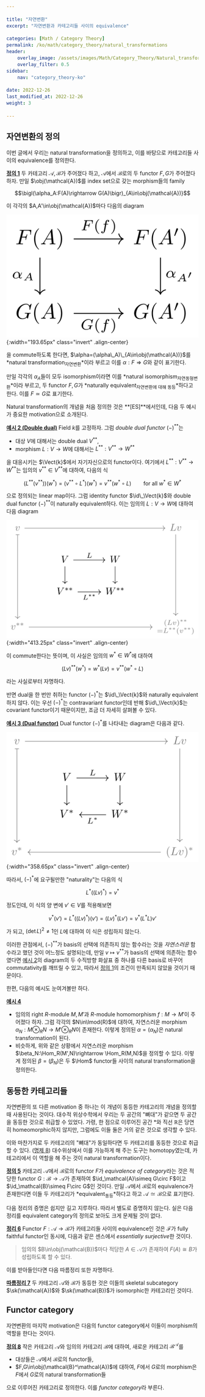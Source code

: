 ```yaml
---

title: "자연변환"
excerpt: "자연변환과 카테고리들 사이의 equivalence"

categories: [Math / Category Theory]
permalink: /ko/math/category_theory/natural_transformations
header:
    overlay_image: /assets/images/Math/Category_Theory/Natural_transformations.png
    overlay_filter: 0.5
sidebar: 
    nav: "category_theory-ko"

date: 2022-12-26
last_modified_at: 2022-12-26
weight: 3

---
```


## 자연변환의 정의

이번 글에서 우리는 natural transformation을 정의하고, 이를 바탕으로 카테고리들 사이의 equivalence를 정의한다. 

<div class="definition" markdown="1">

<ins id="df1">**정의 1**</ins> 두 카테고리 $\mathcal{A},\mathcal{B}$가 주어졌다 하고, $\mathcal{A}$에서 $\mathcal{B}$로의 두 functor $F,G$가 주어졌다 하자. 만일 $\obj(\mathcal{A})$를 index set으로 갖는 morphism들의 family 

$$\bigl(\alpha_A:F(A)\rightarrow G(A)\bigr)_{A\in\obj(\mathcal{A})}$$

이 각각의 $A,A'\in\obj(\mathcal{A})$마다 다음의 diagram

![natural_transformation](/assets/images/Math/Category_Theory/Natural_transformations-1.png){:width="193.65px" class="invert" .align-center}

을 commute하도록 한다면, $\alpha=(\alpha\_A)\_{A\in\obj(\mathcal{A})}$를 *natural transformation<sub>자연변환</sub>*이라 부르고 이를 $\alpha:F\Rightarrow G$와 같이 표기한다.

만일 각각의 $\alpha_A$들이 모두 isomorphism이라면 이를 *natural isomorphism<sub>자연동형변환</sub>*이라 부르고, 두 functor $F,G$가 *naturally equivalent<sub>자연변환에 대해 동등</sub>*하다고 한다. 이를 $F\simeq G$로 표기한다.

</div>

Natural transformation의 개념을 처음 정의한 것은 **[ES]**에서인데, 다음 두 예시가 중요한 motivation으로 소개된다.

<div class="example" markdown="1">

<ins id="ex2">**예시 2 (Double dual)**</ins> Field $k$를 고정하자. 그럼 *double dual functor* $(-)^{\ast\ast}$는 

- 대상 $V$에 대해서는 double dual $V^{\ast\ast}$,
- morphism $L:V\rightarrow W$에 대해서는 $L^{\ast\ast}:V^{\ast\ast}\rightarrow W^{\ast\ast}$

을 대응시키는 $\Vect{k}$에서 자기자신으로의 functor이다. 여기에서 $L^{\ast\ast}:V^{\ast\ast}\rightarrow W^{\ast\ast}$는 임의의 $v^{\ast\ast}\in V^{\ast\ast}$에 대하여, 다음의 식

$$(L^{\ast\ast}(v^{\ast\ast}))(w^\ast)=(v^{\ast\ast}\circ L^\ast)(w^\ast)=v^{\ast\ast}(w^\ast\circ L)\qquad\text{for all $w^\ast\in W^\ast$}$$

으로 정의되는 linear map이다. 그럼 identity functor $\id\_\Vect{k}$와 double dual functor $(-)^{\ast\ast}$이 naturally equivalent하다. 이는 임의의 $L:V\rightarrow W$에 대하여 다음 diagram

![naturality_of_double_dual](/assets/images/Math/Category_Theory/Natural_transformations-2.png){:width="413.25px" class="invert" .align-center}

이 commute한다는 뜻이며, 이 사실은 임의의 $w^\ast\in W^\ast$에 대하여

$$(Lv)^{\ast\ast}(w^\ast)=w^\ast(Lv)=v^{\ast\ast}(w^\ast\circ L)$$

라는 사실로부터 자명하다.

</div>

반면 dual을 한 번만 취하는 functor $(-)^\ast$는 $\id\_\Vect{k}$와 naturally equivalent하지 않다. 이는 우선 $(-)^\ast$는 contravariant functor인데 반해 $\id\_\Vect{k}$는 covariant functor이기 때문이지만, 조금 더 자세히 살펴볼 수 있다.

<div class="example" markdown="1">

<ins id="ex3">**예시 3 (Dual functor)**</ins> Dual functor $(-)^\ast$를 나타내는 diagram은 다음과 같다.

![unnaturality_of_dual_functor](/assets/images/Math/Category_Theory/Natural_transformations-3.png){:width="358.65px" class="invert" .align-center}

따라서, $(-)^\ast$에 요구될만한 "naturality"는 다음의 식

$$L^\ast\bigl((Lv)^\ast\bigr)=v^\ast$$

정도인데, 이 식의 양 변에 $v'\in V$를 적용해보면

$$v^\ast(v')=L^\ast\bigl((Lv)^\ast\bigr)(v')=(Lv)^\ast(Lv')=v^\ast(L^\ast L)v'$$

가 되고, $(\det L)^2\neq 1$인 $L$에 대하여 이 식은 성립하지 않는다.

</div>

이러한 관점에서, $(-)^{\ast\ast}$가 basis의 선택에 의존하지 않는 함수라는 것을 *자연스러운* 함수라고 했던 것이 어느정도 설명되는데, 만일 $v\mapsto v^{\ast\ast}$가 basis의 선택에 의존하는 함수였다면 [예시 2](#ex2)의 diagram의 두 수직방향 화살표 중 하나를 다른 basis로 바꾸어 commutativity를 깨뜨릴 수 있고, 따라서 [정의 1](#df1)의 조건이 만족되지 않았을 것이기 때문이다.

한편, 다음의 예시도 눈여겨볼만 하다.

<div class="example" markdown="1">

<ins id="ex4">**예시 4**</ins> 

- 임의의 right $R$-module $M,M'$과 $R$-module homomorphism $f:M\rightarrow M'$이 주어졌다 하자. 그럼 각각의 $N\in\lmod{R}$에 대하여, 자연스러운 morphism $\alpha_N:M\otimes_RN\rightarrow M'\otimes_RN$이 존재한다. 이렇게 정의된 $\alpha=(\alpha_N)$은 natural transformation이 된다.
- 비슷하게, 위와 같은 상황에서 자연스러운 morphism $\beta_N:\Hom_R(M',N)\rightarrow \Hom_R(M,N)$을 정의할 수 있다. 이렇게 정의된 $\beta=(\beta_N)$은 두 $\Hom$ functor들 사이의 natural transformation을 정의한다.

</div>

## 동등한 카테고리들

자연변환의 또 다른 motivation 중 하나는 이 개념이 동등한 카테고리의 개념을 정의할 때 사용된다는 것이다. 대수적 위상수학에서 우리는 두 공간의 "뼈대"가 같으면 두 공간을 동등한 것으로 취급할 수 있었다. 가령, 한 점으로 이루어진 공간 $\ast$와 직선 $\mathbb{R}$은 당연히 homeomorphic하지 않지만, 그럼에도 이들 둘은 거의 같은 것으로 생각할 수 있다.

이와 마찬가지로 두 카테고리의 "뼈대"가 동일하다면 두 카테고리를 동등한 것으로 취급할 수 있다. ([명제 8](#pp8)) 대수위상에서 이를 가능하게 해 주는 도구는 homotopy였는데, 카테고리에서 이 역할을 해 주는 것이 natural transformation이다.

<div class="definition" markdown="1">

<ins id="df5">**정의 5**</ins> 카테고리 $\mathcal{A}$에서 $\mathcal{B}$로의 functor $F$가 *equivalence of category*라는 것은 적당한 functor $G:\mathcal{B}\rightarrow \mathcal{A}$가 존재하여 $\id_\mathcal{A}\simeq G\circ F$이고 $\id_\mathcal{B}\simeq F\circ G$인 것이다. 만일 $\mathcal{A}$에서 $\mathcal{B}$로의 equivalence가 존재한다면 이들 두 카테고리가 *equivalent<sub>동등</sub>*하다고 하고 $\mathcal{A}\simeq\mathcal{B}$으로 표기한다.

</div>

다음 정리의 증명은 쉽지만 길고 지루하다. 따라서 별도로 증명하지 않는다. 실은 다음 정리를 equivalent category의 정의로 보아도 크게 문제될 것이 없다.

<div class="proposition" markdown="1">

<ins id="thm6">**정리 6**</ins> Functor $F:\mathcal{A}\rightarrow\mathcal{B}$가 카테고리들 사이의 equivalence인 것은 $\mathcal{F}$가 fully faithful functor인 동시에, 다음과 같은 센스에서 *essentially surjective*한 것이다.

> 임의의 $B\in\obj(\mathcal{B})$마다 적당한 $A\in\mathcal{A}$가 존재하여 $F(A)\cong B$가 성립하도록 할 수 있다.

</div>

이를 받아들인다면 다음 따름정리 또한 자명하다.

<div class="proposition" markdown="1">

<ins id="crl7">**따름정리 7**</ins> 두 카테고리 $\mathcal{A}$와 $\mathcal{B}$가 동등한 것은 이들의 skeletal subcategory $\sk(\mathcal{A})$와 $\sk(\mathcal{B})$가 isomorphic한 카테고리인 것이다.

</div>

## Functor category

자연변환의 마지막 motivation은 다음의 functor category에서 이들이 morphism의 역할을 한다는 것이다.

<div class="definition" markdown="1">

<ins id="df8">**정의 8**</ins> 작은 카테고리 $\mathcal{A}$와 임의의 카테고리 $\mathcal{B}$에 대하여, 새로운 카테고리 $\mathcal{B}^\mathcal{A}$를

- 대상들은 $\mathcal{A}$에서 $\mathcal{B}$로의 functor들,
- $F,G\in\obj(\mathcal{B}^\mathcal{A})$에 대하여, $F$에서 $G$로의 morphism은 $F$에서 $G$로의 natural transformation들

으로 이루어진 카테고리로 정의한다. 이를 *functor category*라 부른다.

</div>